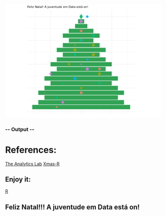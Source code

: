![screenshot](xmas.png?raw=true "screenshot")

### -- Output --

# References:
[The Analytics Lab](https://www.theanalyticslab.nl/)
[Xmas-R](https://rstudio-pubs-static.s3.amazonaws.com/237347_4375e98b087f444fbac540a9e6fc674b.html)

## Enjoy it:
[R](https://github.com/binder-examples/r)

## Feliz Natal!!! A juventude em Data está on!
